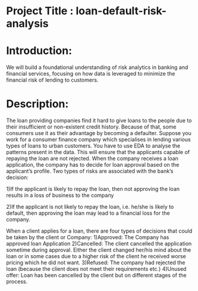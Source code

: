# Project Title : loan-default-risk-analysis
# Introduction:
We will build a foundational understanding of risk analytics in banking and financial services, focusing on how data is leveraged to minimize the financial risk of lending to customers.
# Description:
The loan providing companies find it hard to give loans to the people due to their insufficient or non-existent credit history. Because of that, some consumers use it as their advantage by becoming a defaulter. Suppose you work for a consumer finance company which specialises in lending various types of loans to urban customers. You have to use EDA to analyse the patterns present in the data. This will ensure that the applicants capable of repaying the loan are not rejected.
When the company receives a loan application, the company has to decide for loan approval based on the applicant’s profile. Two types of risks are associated with the bank’s decision:

1)If the applicant is likely to repay the loan, then not approving the loan results in a loss of business to the company

2)If the applicant is not likely to repay the loan, i.e. he/she is likely to default, then approving the loan may lead to a financial loss for the company.

When a client applies for a loan, there are four types of decisions that could be taken by the client or Company:
     1)Approved: The Company has approved loan Application
     2)Cancelled: The client cancelled the application sometime during approval. Either the client changed her/his mind 
       about the loan or in some cases due to a higher risk of the client he received worse pricing which he did not want.
     3)Refused: The company had rejected the loan (because the client does not meet their requirements etc.)
     4)Unused offer: Loan has been cancelled by the client but on different stages of the process.

     
